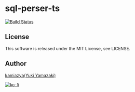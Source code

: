 # sql-perser-ts

[![Build Status](https://travis-ci.com/kamiazya/sql-perser-ts.svg?branch=master)](https://travis-ci.com/kamiazya/sql-perser-ts)

## License

This software is released under the MIT License, see LICENSE.

## Author

[kamiazya(Yuki Yamazaki)](https://github.com/kamiazya)

[![ko-fi](https://www.ko-fi.com/img/githubbutton_sm.svg)](https://ko-fi.com/W7W5VDNO)

